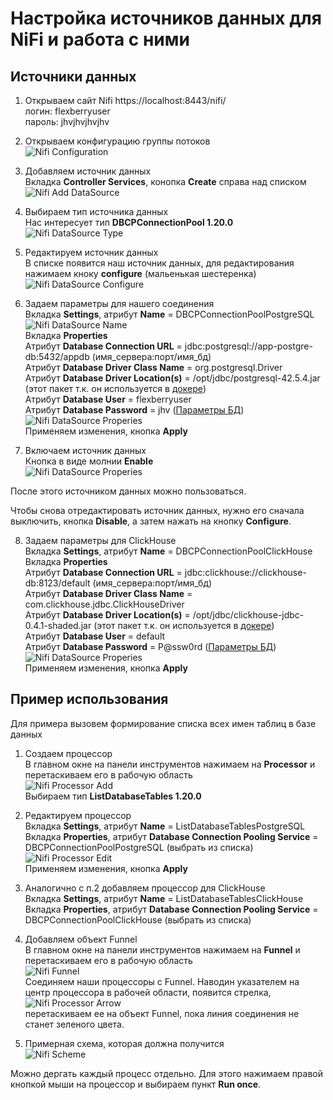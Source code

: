 # Настройка источников данных для NiFi и работа с ними
## Источники данных
1. Открываем сайт Nifi https://localhost:8443/nifi/
</br>логин: flexberryuser 
</br>пароль: jhvjhvjhvjhv

2. Открываем конфигурацию группы потоков
</br>![Nifi Configuration](images/nifi_flow_configuration.png)

3. Добавляем источник данных
</br>Вкладка **Controller Services**, конопка **Create** справа над списком
</br>![Nifi Add DataSource](images/nifi_ds_add.png)

4. Выбираем тип источника данных
</br>Нас интересует тип **DBCPConnectionPool 1.20.0**
</br>![Nifi DataSource Type](images/nifi_ds_type.png)

5. Редактируем источник данных
</br>В списке появится наш источник данных, для редактирования нажимаем кноку **configure** (мальенькая шестеренка)
</br>![Nifi DataSource Configure](images/nifi_ds_type_configure.png)

6. Задаем параметры для нашего соединения
</br>Вкладка **Settings**, атрибут **Name** = DBCPConnectionPoolPostgreSQL
</br>![Nifi DataSource Name](images/nifi_ds_type_configure_name.png)
</br>Вкладка **Properties**
</br>Атрибут **Database Connection URL** = jdbc:postgresql://app-postgre-db:5432/appdb (имя_сервера:порт/имя_бд)
</br>Атрибут **Database Driver Class Name** = org.postgresql.Driver
</br>Атрибут **Database Driver Location(s)** = /opt/jdbc/postgresql-42.5.4.jar (этот пакет т.к. он используется в [докере](https://github.com/Flexberry/Flexberry.NiFiSample/blob/ac70635e8c4cc7626efa6fe3f48e6e90bb646020/src/Docker/Dockerfile.NiFi#L9))
</br>Атрибут **Database User** = flexberryuser
</br>Атрибут **Database Password** = jhv ([Параметры БД](https://github.com/Flexberry/Flexberry.NiFiSample/blob/ac70635e8c4cc7626efa6fe3f48e6e90bb646020/src/Docker/SQL/Dockerfile.PostgreSql#L4))
</br>![Nifi DataSource Properies](images/nifi_ds_type_configure_props.png)
</br>Применяем изменения, кнопка **Apply**

7. Включаем источник данных
</br>Кнопка в виде молнии **Enable**
</br>![Nifi DataSource Properies](images/nifi_ds_type_enable.png)

После этого источником данных можно пользоваться.

Чтобы снова отредактировать источник данных, нужно его сначала выключить, кнопка **Disable**, а затем нажать на кнопку **Configure**.

8. Задаем параметры для ClickHouse
</br>Вкладка **Settings**, атрибут **Name** = DBCPConnectionPoolClickHouse
</br>Вкладка **Properties**
</br>Атрибут **Database Connection URL** = jdbc:clickhouse://clickhouse-db:8123/default (имя_сервера:порт/имя_бд)
</br>Атрибут **Database Driver Class Name** = com.clickhouse.jdbc.ClickHouseDriver
</br>Атрибут **Database Driver Location(s)** = /opt/jdbc/clickhouse-jdbc-0.4.1-shaded.jar (этот пакет т.к. он используется в [докере](https://github.com/Flexberry/Flexberry.NiFiSample/blob/ac70635e8c4cc7626efa6fe3f48e6e90bb646020/src/Docker/Dockerfile.NiFi#L9))
</br>Атрибут **Database User** = default
</br>Атрибут **Database Password** = P@ssw0rd ([Параметры БД](https://github.com/Flexberry/Flexberry.NiFiSample/blob/ac70635e8c4cc7626efa6fe3f48e6e90bb646020/src/Docker/SQL/Dockerfile.ClickHouse#L8))
</br>![Nifi DataSource Properies](images/nifi_ds_type_clickhouse.png)
</br>Применяем изменения, кнопка **Apply**

## Пример использования
Для примера вызовем формирование списка всех имен таблиц в базе данных
1. Создаем процессор
</br>В главном окне на панели инструментов нажимаем на **Processor** и перетаскиваем его в рабочую область
</br>![Nifi Processor Add](images/nifi_procc_add.png)
</br>Выбираем тип **ListDatabaseTables 1.20.0**

2. Редактируем процессор
</br>Вкладка **Settings**, атрибут **Name** = ListDatabaseTablesPostgreSQL
</br>Вкладка **Properties**, атрибут **Database Connection Pooling Service** = DBCPConnectionPoolPostgreSQL (выбрать из списка)
</br>![Nifi Processor Edit](images/nifi_procc_edit.png)
</br>Применяем изменения, кнопка **Apply**

3. Аналогично с п.2 добавляем процессор для ClickHouse
</br>Вкладка **Settings**, атрибут **Name** = ListDatabaseTablesClickHouse
</br>Вкладка **Properties**, атрибут **Database Connection Pooling Service** = DBCPConnectionPoolClickHouse (выбрать из списка)

4. Добавляем объект Funnel
</br>В главном окне на панели инструментов нажимаем на **Funnel** и перетаскиваем его в рабочую область
</br>![Nifi Funnel](images/nifi_funnel.png)
</br>Соединяем наши процессоры с Funnel. Наводин указателем на центр процессора в рабочей области, появится стрелка, 
</br>![Nifi Processor Arrow](images/nifi_proc_arrow.png)
</br>перетаскиваем ее на объект Funnel, пока линия соединения не станет зеленого цвета.

5. Примерная схема, которая должна получится
</br>![Nifi Scheme](images/nifi_scheme.png)

Можно дергать каждый процесс отдельно. Для этого нажимаем правой кнопкой мыши на процессор и выбираем пункт **Run once**.